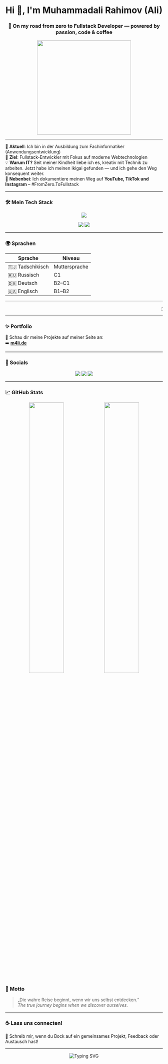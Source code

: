 <h1 align="center">Hi 👋, I'm Muhammadali Rahimov (Ali)</h1>
<h3 align="center">🚀 On my road from zero to Fullstack Developer — powered by passion, code & coffee</h3>

<p align="center">
  <img src="https://media.giphy.com/media/qgQUggAC3Pfv687qPC/giphy.gif" width="300" />
</p>

---

🌱 **Aktuell**: Ich bin in der Ausbildung zum Fachinformatiker (Anwendungsentwicklung)  
🎯 **Ziel**: Fullstack-Entwickler mit Fokus auf moderne Webtechnologien  
💡 **Warum IT?** Seit meiner Kindheit liebe ich es, kreativ mit Technik zu arbeiten. Jetzt habe ich meinen Ikigai gefunden — und ich gehe den Weg konsequent weiter.  
🎥 **Nebenbei**: Ich dokumentiere meinen Weg auf **YouTube, TikTok und Instagram** – #FromZero.ToFullstack

---

### 🛠️ Mein Tech Stack

<p align="center">
  <img src="https://skillicons.dev/icons?i=angular,ts,java,spring,postgres,tailwind,git,html,css,js&theme=dark" />
</p>

<p align="center">
  <img src="https://img.shields.io/badge/REST_API-FF6F00?style=for-the-badge"/>
  <img src="https://img.shields.io/badge/JIRA-0052CC?style=for-the-badge&logo=jira&logoColor=white"/>
</p>

---

### 🌍 Sprachen

| Sprache      | Niveau     |
|--------------|------------|
| 🇹🇯 Tadschikisch | Muttersprache |
| 🇷🇺 Russisch     | C1         |
| 🇩🇪 Deutsch      | B2–C1      |
| 🇺🇸 Englisch     | B1–B2      |

---

<p align="center">
  <marquee behavior="scroll" direction="left" scrollamount="6">
    🇹🇯 Tajik (Native) • 🇷🇺 Russian (C1) • 🇩🇪 German (B2–C1) • 🇺🇸 English (B1–B2)
  </marquee>
</p>

---

### ✨ Portfolio
🧠 Schau dir meine Projekte auf meiner Seite an:  
➡️ [**m4li.de**](https://m4li.de)

---

### 🔗 Socials

<p align="center">
  <a href="https://www.instagram.com/fromzero.tofullstack/reels/"><img src="https://img.shields.io/badge/Instagram-E4405F?style=for-the-badge&logo=instagram&logoColor=white"/></a>
  <a href="https://www.youtube.com/@Zero2FullStack/shorts"><img src="https://img.shields.io/badge/YouTube-FF0000?style=for-the-badge&logo=youtube&logoColor=white"/></a>
  <a href="https://www.linkedin.com/in/muhammadali-rahimov-3ab2b436b/"><img src="https://img.shields.io/badge/LinkedIn-0077B5?style=for-the-badge&logo=linkedin&logoColor=white"/></a>
</p>

---

### 📈 GitHub Stats

<p align="center">
  <img src="https://github-readme-stats.vercel.app/api?username=rahimovM4li&show_icons=true&theme=radical" width="47%" />
  <img src="https://github-readme-stats.vercel.app/api/top-langs/?username=rahimovM4li&layout=compact&theme=radical" width="47%" />
</p>

### 🧠 Motto
> „Die wahre Reise beginnt, wenn wir uns selbst entdecken.“  
> _The true journey begins when we discover ourselves._

---

### ☕ Lass uns connecten!
💬 Schreib mir, wenn du Bock auf ein gemeinsames Projekt, Feedback oder Austausch hast!

---
<p align="center">
  <img src="https://readme-typing-svg.herokuapp.com?font=Fira+Code&duration=3000&pause=1000&color=F75C7E&center=true&vCenter=true&width=435&lines=Let's+Build+Cool+Stuff+Together!;Frontend+%2B+Backend+%3D+❤️;FromZero.ToFullstack" alt="Typing SVG" />
</p>


